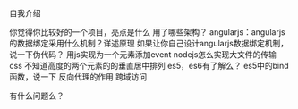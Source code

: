 自我介绍

你觉得你比较好的一个项目，亮点是什么
用了哪些架构？
angularjs：angularjs 的数据绑定采用什么机制？详述原理
如果让你自己设计angularjs数据绑定机制， 说一下伪代码？
用js实现为一个元素添加event
nodejs怎么实现大文件的传输
css 不知道高度的两个元素的的垂直居中排列
es5，es6有了解么？
es5中的bind函数，说一下
反向代理的作用
跨域访问

有什么问题么？
